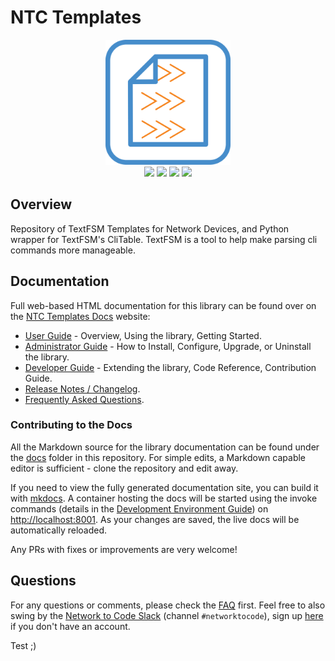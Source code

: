 # NTC Templates

<p align="center">
  <img src="https://raw.githubusercontent.com/networktocode/ntc-templates/master/docs/images/icon-ntc-templates.png" class="logo" height="200px">
  <br>
  <a href="https://github.com/networktocode/ntc-templates/actions"><img src="https://github.com/networktocode/ntc-templates/actions/workflows/ci.yml/badge.svg?branch=main"></a>
  <a href="https://ntc-templates.readthedocs.io/en/latest"><img src="https://readthedocs.org/projects/ntc-templates/badge/"></a>
  <a href="https://pypi.org/project/ntc-templates/"><img src="https://img.shields.io/pypi/v/ntc-templates"></a>
  <a href="https://pypi.org/project/ntc-templates/"><img src="https://img.shields.io/pypi/dm/ntc-templates"></a>
  <br>
</p>

## Overview

Repository of TextFSM Templates for Network Devices, and Python wrapper for TextFSM's CliTable. TextFSM is a tool to help make parsing cli commands more manageable.

## Documentation

Full web-based HTML documentation for this library can be found over on the [NTC Templates Docs](https://ntc-templates.readthedocs.io) website:

- [User Guide](https://ntc-templates.readthedocs.io/en/latest/user/lib_overview/) - Overview, Using the library, Getting Started.
- [Administrator Guide](https://ntc-templates.readthedocs.io/en/latest/admin/install/) - How to Install, Configure, Upgrade, or Uninstall the library.
- [Developer Guide](https://ntc-templates.readthedocs.io/en/latest/dev/contributing/) - Extending the library, Code Reference, Contribution Guide.
- [Release Notes / Changelog](https://ntc-templates.readthedocs.io/en/latest/admin/release_notes/).
- [Frequently Asked Questions](https://ntc-templates.readthedocs.io/en/latest/user/faq/).

### Contributing to the Docs

All the Markdown source for the library documentation can be found under the [docs](https://github.com/networktocode/ntc-templates/tree/develop/docs) folder in this repository. For simple edits, a Markdown capable editor is sufficient - clone the repository and edit away.

If you need to view the fully generated documentation site, you can build it with [mkdocs](https://www.mkdocs.org/). A container hosting the docs will be started using the invoke commands (details in the [Development Environment Guide](https://ntc-templates.readthedocs.io/en/latest/dev/dev_environment/#docker-development-environment)) on [http://localhost:8001](http://localhost:8001). As your changes are saved, the live docs will be automatically reloaded.

Any PRs with fixes or improvements are very welcome!

## Questions

For any questions or comments, please check the [FAQ](https://ntc-templates.readthedocs.io/en/latest/user/faq/) first. Feel free to also swing by the [Network to Code Slack](https://networktocode.slack.com/) (channel `#networktocode`), sign up [here](http://slack.networktocode.com/) if you don't have an account.

Test ;)

